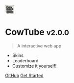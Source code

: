<img src="cowdocs.png" height="30vh">

# CowTube <small>v2.0.0</small>

> A interactive web app

- Skins
- Leaderboard
- Customize it yourself!

[GitHub](https://github.com/p1cklethenut/Cow/)
[Get Started](#CowTube)
